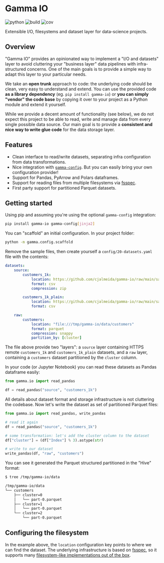 # Gamma IO

![python](https://img.shields.io/badge/python-3.8%2B-blue)
![build](https://github.com/cjalmeida/gamma-io/actions/workflows/build-deploy.yaml/badge.svg)
![cov](https://img.shields.io/badge/coverage-96%25-green)

Extensible I/O, filesystems and dataset layer for data-science projects.

## Overview

"Gamma IO" provides an opinionated way to implement a "I/O and datasets" layer to avoid
cluttering your "business layer" data pipelines with infra-structured concerns. One of
the main goals is to provide a simple way to adapt this layer to your particular needs.

We take an **open trunk** approach to code: the underlying code should be clean, very
easy to understand and extend. You can use the provided code **as a library dependency**
(eg. `pip install gamma-io`) or **you can simply "vendor" the code base** by copying it
over to your project as a Python module and extend it yourself.

While we provide a decent amount of functionality (see below), we do not expect this
project to be able to read, write and manage data from every single possible data
source. Our main goal is to provide a **consistent and nice way to write glue code** for
the data storage layer.

## Features

-   Clean interface to read/write datasets, separating infra configuration from data
    transformations.
-   Nice integration with [`gamma-config`][gamma-config]. But you can easily bring your
    own configuration provider!
-   Support for Pandas, PyArrow and Polars dataframes.
-   Support for reading files from multiple filesystems via [fsspec][fsspec].
-   First party support for partitioned Parquet datasets.

## Getting started

Using pip and assuming you're using the optional `gamma-config` integration:

```bash
pip install gamma-io gamma-config[jinja2]
```

You can "scaffold" an initial configuration. In your project folder:

```bash
python -m gamma.config.scaffold
```

Remove the sample files, then create yourself a `config/20-datasets.yaml` file
with the contents:

```yaml
datasets:
    source:
        customers_1k:
            location: https://github.com/cjalmeida/gamma-io/raw/main/samples/customers-1000.zip
            format: csv
            compression: zip

        customers_1k_plain:
            location: https://github.com/cjalmeida/gamma-io/raw/main/samples/customers-1000.csv
            format: csv

    raw:
        customers:
            location: "file:///tmp/gamma-io/data/customers"
            format: parquet
            compression: snappy
            partition_by: [cluster]
```

The file above provide two "layers": a `source` layer containing HTTPS remote
`customers_1k` and `customers_1k_plain` datasets, and a `raw` layer, containing a
`customers` dataset partitioned by the `cluster` column.

In your code (or Jupyter Notebook) you can read these datasets as Pandas dataframe
easily:

```python
from gamma.io import read_pandas

df = read_pandas("source", "customers_1k")
```

All details about dataset format and storage infrastructure is not cluttering the
codebase. Now let's write the dataset as set of partitioned Parquet files:

```python
from gamma.io import read_pandas, write_pandas

# read it again
df = read_pandas("source", "customers_1k")

# some transformation: let's add the cluster column to the dataset
df["cluster"] = (df["Index"] % 3).astype(str)

# write to our dataset
write_pandas(df, "raw", "customers")
```

You can see it generated the Parquet structured partitioned in the "Hive" format:

```bash
$ tree /tmp/gamma-io/data

/tmp/gamma-io/data
└── customers
    ├── cluster=0
    │   └── part-0.parquet
    ├── cluster=1
    │   └── part-0.parquet
    └── cluster=2
        └── part-0.parquet

```

## Configuring the filesystem

In the example above, the `location` configuration key points to where we can find the
dataset. The underlying infrastructure is based on [fsspec][fsspec], so it supports
many [filesystem-like implementations out of the box]().

[gamma-config]: https://cjalmeida.github.io/gamma-config
[fsspec]: https://filesystem-spec.readthedocs.io/en/latest/
